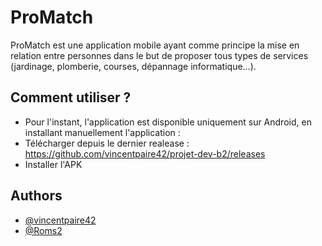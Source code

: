 # ProMatch

ProMatch est une application mobile ayant comme principe la mise en relation entre personnes dans le but de proposer tous types de services (jardinage, plomberie, courses, dépannage informatique…).

## Comment utiliser ?

- Pour l'instant, l'application est disponible uniquement sur Android, en installant manuellement l'application :
- Télécharger depuis le dernier realease : https://github.com/vincentpaire42/projet-dev-b2/releases
- Installer l'APK

## Authors

- [@vincentpaire42](https://www.github.com/vincentpaire42)
- [@Roms2](https://www.github.com/Roms2)
